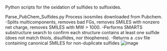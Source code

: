 Python scripts for the oxidation of sulfides to sulfoxides. 

Parse_PubChem_Sulfides.py 
Process isosmiles downloaded from Pubchem.
-Splits multicomponents, removes bad FGs, removes SMILES with nonzero net charge, removes SMILES with MW > 1000.
-Performs SMARTS substructure search to confirm each structure contains at least one sulfide (does not match thiols, disulfides, nor thiophenes).
-Returns a .csv file containing canonical SMILES for non-duplicate sulfides
![image](https://user-images.githubusercontent.com/49004818/184212482-d9021d20-f924-40df-a2d0-d993e01ac6b9.png)
